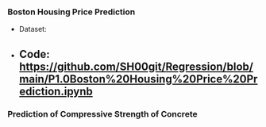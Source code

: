 
### Boston Housing Price Prediction

- Dataset:
- Code: https://github.com/SH00git/Regression/blob/main/P1.0Boston%20Housing%20Price%20Prediction.ipynb
    - 

### Prediction of Compressive Strength of Concrete
